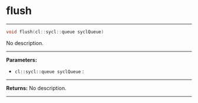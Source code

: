 # flush

---

```cpp
void flush(cl::sycl::queue syclQueue)
```


No description.


---
**Parameters:**

 - `cl::sycl::queue syclQueue`
: 


---
**Returns:** No description.

---
